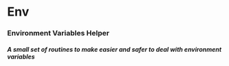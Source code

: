 # Env
### Environment Variables Helper
##### A small set of routines to make easier and safer to deal with environment variables

